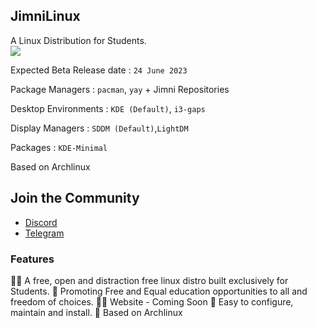 ## JimniLinux 
A Linux Distribution for Students. <br>
![](https://komarev.com/ghpvc/?username=jimnilinux)


Expected Beta Release date : `24 June 2023`

Package Managers : `pacman`, `yay` + Jimni Repositories

Desktop Environments : `KDE (Default)`, `i3-gaps`

Display Managers : `SDDM (Default)`,`LightDM`

Packages : `KDE-Minimal`

Based on Archlinux
## Join the Community
- [Discord](https://discord.gg/efX2ynC6tT)
- [Telegram](https://telegram.dog/jimnilinux)
### Features
🙋‍♀️ A free, open and distraction free linux distro built exclusively for Students.
🌈 Promoting Free and Equal education opportunities to all and freedom of choices.
👩‍💻 Website - Coming Soon
🍿 Easy to configure, maintain and install.
🧙 Based on Archlinux
